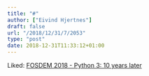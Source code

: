 ```yaml
---
title: "#"
author: ["Eivind Hjertnes"]
draft: false
url: "/2018/12/31/7/2053"
type: "post"
date: 2018-12-31T11:33:12+01:00
---
```


Liked: [FOSDEM
2018 - Python 3: 10 years later](https://archive.fosdem.org/2018/schedule/event/python3/)
